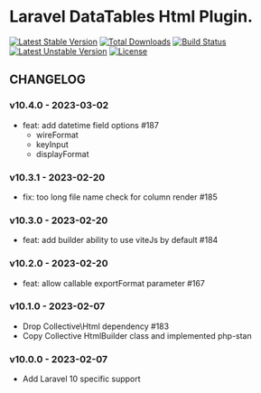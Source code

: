 # Laravel DataTables Html Plugin.

[![Latest Stable Version](https://poser.pugx.org/yajra/laravel-datatables-html/v/stable.png)](https://packagist.org/packages/yajra/laravel-datatables-html)
[![Total Downloads](https://poser.pugx.org/yajra/laravel-datatables-html/downloads.png)](https://packagist.org/packages/yajra/laravel-datatables-html)
[![Build Status](https://travis-ci.org/yajra/laravel-datatables-html.png?branch=master)](https://travis-ci.org/yajra/laravel-datatables-html)
[![Latest Unstable Version](https://poser.pugx.org/yajra/laravel-datatables-html/v/unstable.svg)](https://packagist.org/packages/yajra/laravel-datatables-html)
[![License](https://poser.pugx.org/yajra/laravel-datatables-html/license.svg)](https://packagist.org/packages/yajra/laravel-datatables-html)

## CHANGELOG

### v10.4.0 - 2023-03-02

- feat: add datetime field options #187
  - wireFormat
  - keyInput
  - displayFormat

### v10.3.1 - 2023-02-20

- fix: too long file name check for column render #185

### v10.3.0 - 2023-02-20

- feat: add builder ability to use viteJs by default #184

### v10.2.0 - 2023-02-20

- feat: allow callable exportFormat parameter #167

### v10.1.0 - 2023-02-07

- Drop Collective\Html dependency #183
- Copy Collective HtmlBuilder class and implemented php-stan

### v10.0.0 - 2023-02-07

- Add Laravel 10 specific support
